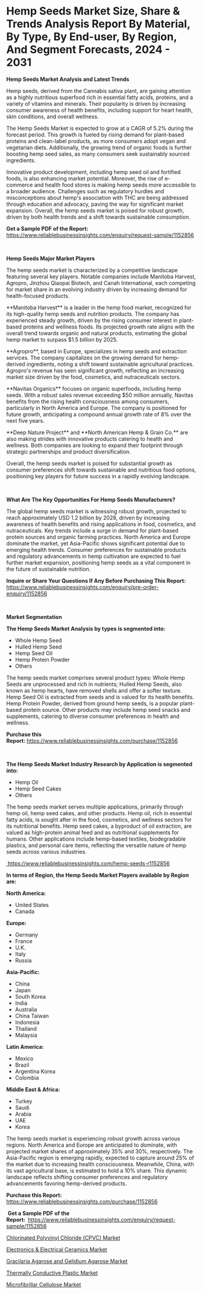 <p><h1>Hemp Seeds Market Size, Share & Trends Analysis Report By Material, By Type, By End-user, By Region, And Segment Forecasts, 2024 - 2031</h1></p><p><strong>Hemp Seeds Market Analysis and Latest Trends</strong></p>
<p><p>Hemp seeds, derived from the Cannabis sativa plant, are gaining attention as a highly nutritious superfood rich in essential fatty acids, proteins, and a variety of vitamins and minerals. Their popularity is driven by increasing consumer awareness of health benefits, including support for heart health, skin conditions, and overall wellness.</p><p>The Hemp Seeds Market is expected to grow at a CAGR of 5.2% during the forecast period. This growth is fueled by rising demand for plant-based proteins and clean-label products, as more consumers adopt vegan and vegetarian diets. Additionally, the growing trend of organic foods is further boosting hemp seed sales, as many consumers seek sustainably sourced ingredients.</p><p>Innovative product development, including hemp seed oil and fortified foods, is also enhancing market potential. Moreover, the rise of e-commerce and health food stores is making hemp seeds more accessible to a broader audience. Challenges such as regulatory hurdles and misconceptions about hemp's association with THC are being addressed through education and advocacy, paving the way for significant market expansion. Overall, the hemp seeds market is poised for robust growth, driven by both health trends and a shift towards sustainable consumption.</p></p>
<p><strong>Get a Sample PDF of the Report:&nbsp;</strong> <a href="https://www.reliablebusinessinsights.com/enquiry/request-sample/1152856">https://www.reliablebusinessinsights.com/enquiry/request-sample/1152856</a></p>
<p>&nbsp;</p>
<p><strong>Hemp Seeds Major Market Players</strong></p>
<p><p>The hemp seeds market is characterized by a competitive landscape featuring several key players. Notable companies include Manitoba Harvest, Agropro, Jinzhou Qiaopai Biotech, and Canah International, each competing for market share in an evolving industry driven by increasing demand for health-focused products.</p><p>**Manitoba Harvest** is a leader in the hemp food market, recognized for its high-quality hemp seeds and nutrition products. The company has experienced steady growth, driven by the rising consumer interest in plant-based proteins and wellness foods. Its projected growth rate aligns with the overall trend towards organic and natural products, estimating the global hemp market to surpass $1.5 billion by 2025.</p><p>**Agropro**, based in Europe, specializes in hemp seeds and extraction services. The company capitalizes on the growing demand for hemp-derived ingredients, noting a shift toward sustainable agricultural practices. Agropro's revenue has seen significant growth, reflecting an increasing market size driven by the food, cosmetics, and nutraceuticals sectors.</p><p>**Navitas Organics** focuses on organic superfoods, including hemp seeds. With a robust sales revenue exceeding $50 million annually, Navitas benefits from the rising health consciousness among consumers, particularly in North America and Europe. The company is positioned for future growth, anticipating a compound annual growth rate of 8% over the next five years.</p><p>**Deep Nature Project** and **North American Hemp & Grain Co.** are also making strides with innovative products catering to health and wellness. Both companies are looking to expand their footprint through strategic partnerships and product diversification.</p><p>Overall, the hemp seeds market is poised for substantial growth as consumer preferences shift towards sustainable and nutritious food options, positioning key players for future success in a rapidly evolving landscape.</p></p>
<p>&nbsp;</p>
<p><strong>What Are The Key Opportunities For Hemp Seeds Manufacturers?</strong></p>
<p><p>The global hemp seeds market is witnessing robust growth, projected to reach approximately USD 1.2 billion by 2028, driven by increasing awareness of health benefits and rising applications in food, cosmetics, and nutraceuticals. Key trends include a surge in demand for plant-based protein sources and organic farming practices. North America and Europe dominate the market, yet Asia-Pacific shows significant potential due to emerging health trends. Consumer preferences for sustainable products and regulatory advancements in hemp cultivation are expected to fuel further market expansion, positioning hemp seeds as a vital component in the future of sustainable nutrition.</p></p>
<p><strong>Inquire or Share Your Questions If Any Before Purchasing This Report:</strong> <a href="https://www.reliablebusinessinsights.com/enquiry/pre-order-enquiry/1152856">https://www.reliablebusinessinsights.com/enquiry/pre-order-enquiry/1152856</a></p>
<p>&nbsp;</p>
<p><strong>Market Segmentation</strong></p>
<p><strong>The Hemp Seeds Market Analysis by types is segmented into:</strong></p>
<p><ul><li>Whole Hemp Seed</li><li>Hulled Hemp Seed</li><li>Hemp Seed Oil</li><li>Hemp Protein Powder</li><li>Others</li></ul></p>
<p><p>The hemp seeds market comprises several product types: Whole Hemp Seeds are unprocessed and rich in nutrients; Hulled Hemp Seeds, also known as hemp hearts, have removed shells and offer a softer texture. Hemp Seed Oil is extracted from seeds and is valued for its health benefits. Hemp Protein Powder, derived from ground hemp seeds, is a popular plant-based protein source. Other products may include hemp seed snacks and supplements, catering to diverse consumer preferences in health and wellness.</p></p>
<p><strong>Purchase this Report:&nbsp;</strong><a href="https://www.reliablebusinessinsights.com/purchase/1152856">https://www.reliablebusinessinsights.com/purchase/1152856</a></p>
<p>&nbsp;</p>
<p><strong>The Hemp Seeds Market Industry Research by Application is segmented into:</strong></p>
<p><ul><li>Hemp Oil</li><li>Hemp Seed Cakes</li><li>Others</li></ul></p>
<p><p>The hemp seeds market serves multiple applications, primarily through hemp oil, hemp seed cakes, and other products. Hemp oil, rich in essential fatty acids, is sought after in the food, cosmetics, and wellness sectors for its nutritional benefits. Hemp seed cakes, a byproduct of oil extraction, are valued as high-protein animal feed and as nutritional supplements for humans. Other applications include hemp-based textiles, biodegradable plastics, and personal care items, reflecting the versatile nature of hemp seeds across various industries.</p></p>
<p><a href="https://www.reliablebusinessinsights.com/hemp-seeds-r1152856">&nbsp;https://www.reliablebusinessinsights.com/hemp-seeds-r1152856</a></p>
<p><strong>In terms of Region, the Hemp Seeds Market Players available by Region are:</strong></p>
<p>
    <p> <strong> North America: </strong>
        <ul>
            <li>United States</li>
            <li>Canada</li>
        </ul>
        </p> 
    <p> <strong> Europe: </strong>
        <ul>
            <li>Germany</li>
            <li>France</li>
            <li>U.K.</li>
            <li>Italy</li>
            <li>Russia</li>
        </ul>
        </p> 
    <p> <strong> Asia-Pacific: </strong>
        <ul>
            <li>China</li>
            <li>Japan</li>
            <li>South Korea</li>
            <li>India</li>
            <li>Australia</li>
            <li>China Taiwan</li>
            <li>Indonesia</li>
            <li>Thailand</li>
            <li>Malaysia</li>
        </ul>
        </p> 
    <p> <strong> Latin America: </strong>
        <ul>
            <li>Mexico</li>
            <li>Brazil</li>
            <li>Argentina Korea</li>
            <li>Colombia</li>
        </ul>
        </p> 
    <p> <strong> Middle East & Africa: </strong>
        <ul>
            <li>Turkey</li>
            <li>Saudi</li>
            <li>Arabia</li>
            <li>UAE</li>
            <li>Korea</li>
        </ul>
    </p>
    </p>
<p><p>The hemp seeds market is experiencing robust growth across various regions. North America and Europe are anticipated to dominate, with projected market shares of approximately 35% and 30%, respectively. The Asia-Pacific region is emerging rapidly, expected to capture around 25% of the market due to increasing health consciousness. Meanwhile, China, with its vast agricultural base, is estimated to hold a 10% share. This dynamic landscape reflects shifting consumer preferences and regulatory advancements favoring hemp-derived products.</p></p>
<p><strong>Purchase this Report: </strong><a href="https://www.reliablebusinessinsights.com/purchase/1152856">https://www.reliablebusinessinsights.com/purchase/1152856</a></p>
<p>&nbsp;<strong>Get a Sample PDF of the Report:&nbsp;&nbsp;</strong><a href="https://www.reliablebusinessinsights.com/enquiry/request-sample/1152856">https://www.reliablebusinessinsights.com/enquiry/request-sample/1152856</a></p>
<p><strong></strong></p>
<p><p><a href="https://issuu.com/reportprime-2/docs/chlorinated-polyvinyl-chloride-cpvc_42a359d5ef1993">Chlorinated Polyvinyl Chloride (CPVC) Market</a></p><p><a href="https://github.com/MarilynDouglas476/Market-Research-Report-List-1/blob/main/electronics-electrical-ceramics-market.md">Electronics & Electrical Ceramics Market</a></p><p><a href="https://issuu.com/reportprime-2/docs/gracilaria-agarose-and-gelidium-aga_2bffdd226495a5">Gracilaria Agarose and Gelidium Agarose Market</a></p><p><a href="https://www.linkedin.com/pulse/thermally-conductive-plastic-market-research-report-exploring-ulocc?trackingId=36TEqv1FSCy0SAcxpgHB0w%3D%3D">Thermally Conductive Plastic Market</a></p><p><a href="https://www.linkedin.com/pulse/what-innovations-market-trends-shaping-microfibrillar-cellulose-40jjc?trackingId=wJSdRtPuR3aSjopKMt512w%3D%3D">Microfibrillar Cellulose Market</a></p></p>